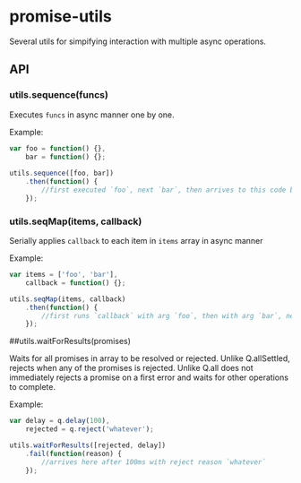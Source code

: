 # promise-utils

Several utils for simpifying interaction with multiple async operations.

## API

### utils.sequence(funcs)

Executes `funcs` in async manner one by one. 

Example:

```js
var foo = function() {},
    bar = function() {};
    
utils.sequence([foo, bar])
    .then(function() {
        //first executed `foo`, next `bar`, then arrives to this code block
    });
```

### utils.seqMap(items, callback)

Serially applies `callback` to each item in `items` array in async manner

Example:

```js
var items = ['foo', 'bar'],
    callback = function() {};

utils.seqMap(items, callback)
    .then(function() {
        //first runs `callback` with arg `foo`, then with arg `bar`, next arrives to this code block  
    });
```

##utils.waitForResults(promises)

Waits for all promises in array to be resolved or rejected.
Unlike Q.allSettled, rejects when any of the promises is rejected.
Unlike Q.all does not immediately rejects a promise on a first error and waits for other operations to complete.

Example:

```js
var delay = q.delay(100),
    rejected = q.reject('whatever');

utils.waitForResults([rejected, delay])
    .fail(function(reason) {
        //arrives here after 100ms with reject reason `whatever`
    });
```
